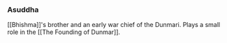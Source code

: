 ### Asuddha

[[Bhishma]]'s brother and an early war chief of the Dunmari. Plays a small role in the [[The Founding of Dunmar]].
